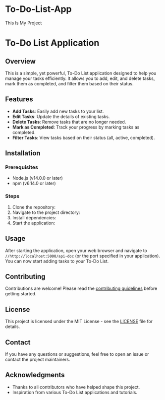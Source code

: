 # To-Do-List-App
This Is My Project
# To-Do List Application

## Overview

This is a simple, yet powerful, To-Do List application designed to help you manage your tasks efficiently. It allows you to add, edit, and delete tasks, mark them as completed, and filter them based on their status.

## Features

- **Add Tasks**: Easily add new tasks to your list.
- **Edit Tasks**: Update the details of existing tasks.
- **Delete Tasks**: Remove tasks that are no longer needed.
- **Mark as Completed**: Track your progress by marking tasks as completed.
- **Filter Tasks**: View tasks based on their status (all, active, completed).

## Installation

### Prerequisites

- Node.js (v14.0.0 or later)
- npm (v6.14.0 or later)

### Steps

1. Clone the repository:
2. Navigate to the project directory:
3. Install dependencies:
4. Start the application:

## Usage

After starting the application, open your web browser and navigate to `//http://localhost:5000/api-doc` (or the port specified in your application). You can now start adding tasks to your To-Do List.

## Contributing

Contributions are welcome! Please read the [contributing guidelines](CONTRIBUTING.md) before getting started.

## License

This project is licensed under the MIT License - see the [LICENSE](LICENSE) file for details.

## Contact

If you have any questions or suggestions, feel free to open an issue or contact the project maintainers.

## Acknowledgments

- Thanks to all contributors who have helped shape this project.
- Inspiration from various To-Do List applications and tutorials.


